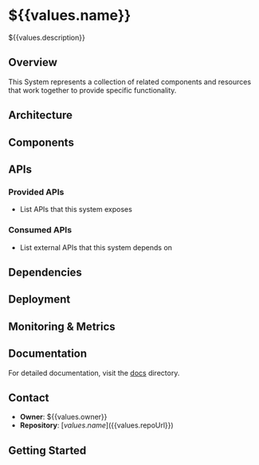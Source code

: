 # ${{values.name}}

${{values.description}}

## Overview

This System represents a collection of related components and resources that work together to provide specific functionality.

## Architecture

<!-- Add architecture diagrams and descriptions here -->

## Components

<!-- List the main components that belong to this system -->

## APIs

<!-- Document the APIs provided by this system -->

### Provided APIs
- List APIs that this system exposes

### Consumed APIs  
- List external APIs that this system depends on

## Dependencies

<!-- Document dependencies on other systems, resources, or external services -->

## Deployment

<!-- Add deployment information, environments, etc. -->

## Monitoring & Metrics

<!-- Add information about dashboards, alerts, SLIs/SLOs -->

## Documentation

For detailed documentation, visit the [docs](./docs) directory.

## Contact

- **Owner**: ${{values.owner}}
- **Repository**: [${{values.name}}](${{values.repoUrl}})

## Getting Started

<!-- Add instructions for developers who need to work with this system -->
